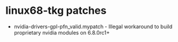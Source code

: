 # linux68-tkg patches

- nvidia-drivers-gpl-pfn_valid.mypatch - Illegal workaround to build proprietary nvidia modules on 6.8.0rc1+
